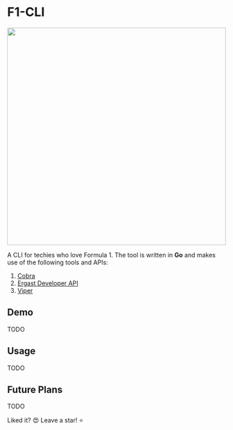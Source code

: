# F1-CLI

<img src="https://github.com/srv-twry/f1-cli/blob/master/images/title.jpeg" width="100%" height="500px"/>

A CLI for techies who love Formula 1. The tool is written in **Go** and makes use of the following tools and APIs: 
1. [Cobra](https://github.com/spf13/cobra)
2. [Ergast Developer API](http://ergast.com/mrd/)
3. [Viper](https://github.com/spf13/viper)

## Demo
TODO

## Usage
TODO

## Future Plans
TODO

Liked it? :heart_eyes: Leave a star! :star: